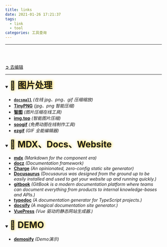 ```yaml
---
title: links
date: 2021-01-26 17:21:37
tags:
  - link
  - tool
categories: 工具查询
---
```


---

<br />
<br />
<style>
details { user-select: none; }
details[open] summary {text-shadow: #FC0 1px 0 10px;}
summary h1 { display: inline; line-height: 1.5em !important; }
summary:focus { outline: none; }
summary+* { padding-left: 2em; }
</style>

[➲ 去编辑](https://github.com/jarze/Blog/edit/page/source/_posts/links/index.md)

---

<details open="open"><summary><h1>🤡 图片处理</h1></summary>

- [**`docsmall`**](https://docsmall.com/) _(在线 jpg、png、gif 压缩缩放)_
- [**TinyPNG**](https://tinypng.com) _(jpg、png 智能压缩)_
- [**智图**](https://zhitu.isux.us) _(图片压缩在线工具)_
- [**img.top**](https://img.top) _(智能图片压缩)_
- [**soogif**](https://www.soogif.com) _(免费动图在线制作工具)_
- [**ezgif**](https://ezgif.com) _(GIF 全能编辑器)_

</details>

<!-- more -->

<details open="open"><summary><h1>🤡 MDX、Docs、Website</h1></summary>


- [**mdx**](https://mdxjs.com/projects) _(Markdown for the component era)_
- [**docz**](https://www.docz.site/) _(Documentation framework)_
- [**Charge**](https://charge.js.org/) _(An opinionated, zero-config static site generator)_
- [**Docusaurus**](https://docusaurus.io/) _(Docusaurus was designed from the ground up to be easily installed and used to get your website up and running quickly.)_
- [**gitbook**](https://docs.gitbook.com/) _(GitBook is a modern documentation platform where teams can document everything from products to internal knowledge-bases and APIs.)_
- [**typedoc**](https://typedoc.org/) _(A documentation generator for TypeScript projects.)_
- [**docsify**](https://docsify.js.org/#/) _(A magical documentation site generator.)_
- [**VuePress**](https://vuepress.vuejs.org/zh/) _(Vue 驱动的静态网站生成器.)_
</details>


<details open="open"><summary><h1>🤡 DEMO</h1></summary>

- [**demosify**](http://www.demosify.com/) _(Demo演示)_

</details>
<br />
<br />
<br />
<br />
